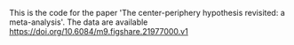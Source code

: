 This is the code for the paper 'The center-periphery hypothesis revisited: a meta-analysis'. The data are available https://doi.org/10.6084/m9.figshare.21977000.v1
